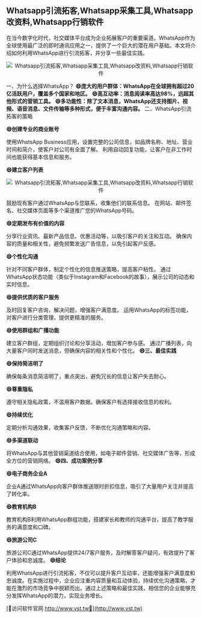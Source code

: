 ## **Whatsapp引流拓客,Whatsapp采集工具,Whatsapp改资料,Whatsapp行销软件**

在当今数字化时代，社交媒体平台成为企业拓展客户的重要渠道。WhatsApp作为全球使用最广泛的即时通讯应用之一，提供了一个巨大的潜在用户基础。本文将介绍如何利用WhatsApp进行引流拓客，并分享一些最佳实践。

 <center><img src="https://vst.tw/MP4/tuiguang/png/8.png" alt="Whatsapp引流拓客,Whatsapp采集工具,Whatsapp改资料,Whatsapp行销软件"></center>

一、为什么选择WhatsApp？
**😄庞大的用户群体：WhatsApp在全球拥有超过20亿活跃用户，覆盖多个国家和地区。**
**😄高互动率：消息阅读率高达98%，远超其他形式的营销工具。**
**😄多功能性：除了文本消息，WhatsApp还支持图片、视频、语音消息、文件传输等多种形式，便于丰富沟通内容。**
二、WhatsApp引流拓客的策略

**😄创建专业的商业账号**

使用WhatsApp Business应用，设置完整的公司信息，如品牌名称、地址、营业时间和简介，使客户对公司有全面了解。
利用自动回复功能，让客户在非工作时间也能获得基本信息和服务。

**😄建立客户列表**

 <center><img src="https://vst.tw/MP4/tuiguang/png/5.png" alt="Whatsapp引流拓客,Whatsapp采集工具,Whatsapp改资料,Whatsapp行销软件"></center>

鼓励现有客户通过WhatsApp与您联系，收集他们的联系信息。
在网站、邮件签名、社交媒体页面等多个渠道推广您的WhatsApp号码。

**😄定期发布有价值的内容**

分享行业资讯、最新产品信息、优惠活动等，以吸引客户的关注和互动。
确保内容的质量和相关性，避免频繁发送广告信息，以免引起客户反感。

**😄个性化沟通**

针对不同客户群体，制定个性化的信息推送策略，提高客户粘性。
通过WhatsApp状态功能（类似于Instagram和Facebook的故事），展示公司的动态和实时信息。

**😄提供优质的客户服务**

及时回复客户咨询，解决问题，增强客户满意度。
运用WhatsApp的标签功能，对客户进行分类管理，提供更精准的服务。

**😄使用群组和广播功能**

建立客户群组，定期组织讨论和分享活动，增加客户参与感。
通过广播列表，向大量客户同时发送消息，但确保内容的相关性和个性化。
**😄三、最佳实践**

**😄保持简洁明了**

确保每条消息简洁明了，重点突出，避免冗长的信息让客户失去耐心。

**😄尊重隐私**

遵守相关隐私政策，不滥用客户数据。确保客户有选择接收信息的权利。

**😄持续优化**

定期分析沟通效果，收集客户反馈，不断优化沟通策略和内容。

**😄多渠道联动**

将WhatsApp与其他营销渠道结合使用，如电子邮件营销、社交媒体广告等，形成全方位的营销网络。
**😄四、成功案例分享**

**😄电子商务企业A**

企业A通过WhatsApp向客户群体推送限时折扣信息，吸引了大量用户关注并提高了转化率。

**😄教育机构B**

教育机构B利用WhatsApp群组功能，搭建家长和教师的沟通平台，提高了教学服务的满意度和口碑。

**😄旅游公司C**

旅游公司C通过WhatsApp提供24/7客户服务，及时解答客户疑问，有效提升了客户体验和忠诚度。
**😄结论**

利用WhatsApp进行引流拓客，不仅可以提升客户互动率，还能增强客户满意度和忠诚度。在实施过程中，企业应注重内容质量和互动体验，持续优化沟通策略，才能在激烈的市场竞争中脱颖而出。通过上述策略和最佳实践，相信您的企业能够充分发挥WhatsApp的潜力，实现业务增长。


[👻访问软件官网 http://www.vst.tw👻](http://www.vst.tw)
